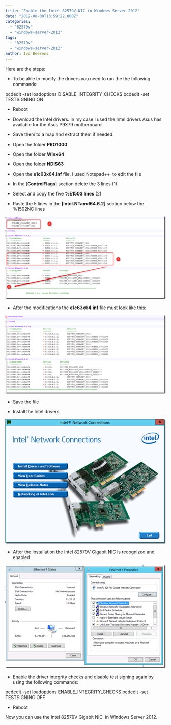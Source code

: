 ```yaml
---
title: "Enable the Intel 82579V NIC in Windows Server 2012"
date: "2012-08-08T13:59:22.000Z"
categories: 
  - "82579v"
  - "windows-server-2012"
tags: 
  - "82579v"
  - "windows-server-2012"
author: Ivo Beerens
---
```


Here are the steps:

- To be able to modify the drivers you need to run the the following commands:

bcdedit -set loadoptions DISABLE\_INTEGRITY\_CHECKS 
bcdedit -set TESTSIGNING ON 

  

- Reboot

- Download the Intel drivers. In my case I used the Intel drivers Asus has available for the Asus P9X79 motherboard

- Save them to a map and extract them if needed

- Open the folder **PRO1000**

- Open the folder **Winx64**

- Open the folder **NDIS63**

- Open the **e1c63x64.inf** file, I used Notepad++  to edit the file

- In the \[**ControlFlags**\] section delete the 3 lines (1)

- Select and copy the five **%E1503 lines** (2)

- Paste the 5 lines in the **\[Intel.NTamd64.6.2\]** section below the %1502NC lines

[![image](images/image_thumb15.png "image")](images/image16.png)

- After the modifications the **e1c63x64.inf** file must look like this:

[![image](images/image_thumb16.png "image")](images/image17.png)

- Save the file

- Install the Intel drivers

[![image](images/image_thumb17.png "image")](images/image18.png)

- After the installation the Intel 82579V Gigabit NIC is recognized and enabled

[![image](images/image_thumb18.png "image")](images/image19.png)

- Enable the driver integrity checks and disable test signing again by using the following commands:

bcdedit -set loadoptions ENABLE\_INTEGRITY\_CHECKS
bcdedit -set TESTSIGNING OFF

- Reboot

Now you can use the Intel 82579V Gigabit NIC  in Windows Server 2012.



